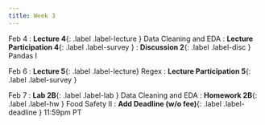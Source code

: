 ```yaml
---
title: Week 3
---
```


Feb 4
: **Lecture 4**{: .label .label-lecture } Data Cleaning and EDA
: **Lecture Participation 4**{: .label .label-survey } 
: **Discussion 2**{: .label .label-disc } Pandas I


Feb 6
: **Lecture 5**{: .label .label-lecture} Regex
: **Lecture Participation 5**{: .label .label-survey } 
<!-- : **Exam Prep 2**{: .label .label-examprep } Pandas and EDA -->


Feb 7
: **Lab 2B**{: .label .label-lab } Data Cleaning and EDA
: **Homework 2B**{: .label .label-hw } Food Safety II
: **Add Deadline (w/o fee)**{: .label .label-deadline } 11:59pm PT